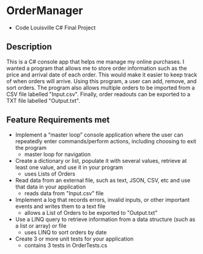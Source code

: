 # OrderManager
- Code Louisville C# Final Project

## Description
This is a C# console app that helps me manage my online purchases. I wanted a program that allows me to store order information such as the price and arrival date of each order. This would make it easier to keep track of when orders will arrive. Using this program, a user can add, remove, and sort orders. The program also allows multiple orders to be imported from a CSV file labelled "Input.csv". Finally, order readouts can be exported to a TXT file labelled "Output.txt".

## Feature Requirements met
- Implement a “master loop” console application where the user can repeatedly enter commands/perform actions, including choosing to exit the program
    - master loop for navigation
- Create a dictionary or list, populate it with several values, retrieve at least one value, and use it in your program
    - uses Lists of Orders
- Read data from an external file, such as text, JSON, CSV, etc and use that data in your application
    - reads data from "Input.csv" file
- Implement a log that records errors, invalid inputs, or other important events and writes them to a text file
    - allows a List of Orders to be exported to "Output.txt"
- Use a LINQ query to retrieve information from a data structure (such as a list or array) or file
    - uses LINQ to sort orders by date
- Create 3 or more unit tests for your application
    - contains 3 tests in OrderTests.cs
